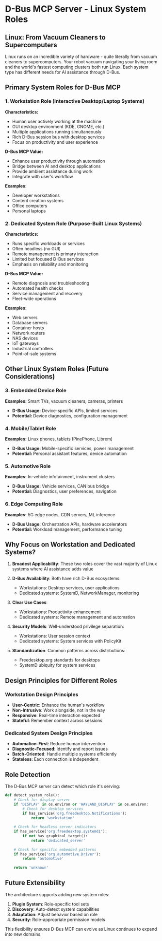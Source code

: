 # D-Bus MCP Server - Linux System Roles

## Linux: From Vacuum Cleaners to Supercomputers

Linux runs on an incredible variety of hardware - quite literally from vacuum cleaners to supercomputers. Your robot vacuum navigating your living room and the world's fastest computing clusters both run Linux. Each system type has different needs for AI assistance through D-Bus.

## Primary System Roles for D-Bus MCP

### 1. Workstation Role (Interactive Desktop/Laptop Systems)

**Characteristics:**
- Human user actively working at the machine
- GUI desktop environment (KDE, GNOME, etc.)
- Multiple applications running simultaneously
- Rich D-Bus session bus with desktop services
- Focus on productivity and user experience

**D-Bus MCP Value:**
- Enhance user productivity through automation
- Bridge between AI and desktop applications
- Provide ambient assistance during work
- Integrate with user's workflow

**Examples:**
- Developer workstations
- Content creation systems
- Office computers
- Personal laptops

### 2. Dedicated System Role (Purpose-Built Linux Systems)

**Characteristics:**
- Runs specific workloads or services
- Often headless (no GUI)
- Remote management is primary interaction
- Limited but focused D-Bus services
- Emphasis on reliability and monitoring

**D-Bus MCP Value:**
- Remote diagnosis and troubleshooting
- Automated health checks
- Service management and recovery
- Fleet-wide operations

**Examples:**
- Web servers
- Database servers
- Container hosts
- Network routers
- NAS devices
- IoT gateways
- Industrial controllers
- Point-of-sale systems

## Other Linux System Roles (Future Considerations)

### 3. Embedded Device Role
**Examples:** Smart TVs, vacuum cleaners, cameras, printers
- **D-Bus Usage:** Device-specific APIs, limited services
- **Potential:** Device diagnostics, configuration management

### 4. Mobile/Tablet Role  
**Examples:** Linux phones, tablets (PinePhone, Librem)
- **D-Bus Usage:** Mobile-specific services, power management
- **Potential:** Personal assistant features, device automation

### 5. Automotive Role
**Examples:** In-vehicle infotainment, instrument clusters
- **D-Bus Usage:** Vehicle services, CAN bus bridge
- **Potential:** Diagnostics, user preferences, navigation

### 6. Edge Computing Role
**Examples:** 5G edge nodes, CDN servers, ML inference
- **D-Bus Usage:** Orchestration APIs, hardware accelerators
- **Potential:** Workload management, performance tuning

## Why Focus on Workstation and Dedicated Systems?

1. **Broadest Applicability**: These two roles cover the vast majority of Linux systems where AI assistance adds value

2. **D-Bus Availability**: Both have rich D-Bus ecosystems:
   - Workstations: Desktop services, user applications
   - Dedicated systems: SystemD, NetworkManager, monitoring

3. **Clear Use Cases**: 
   - Workstations: Productivity enhancement
   - Dedicated systems: Remote management and automation

4. **Security Models**: Well-understood privilege separation:
   - Workstations: User session context
   - Dedicated systems: System services with PolicyKit

5. **Standardization**: Common patterns across distributions:
   - Freedesktop.org standards for desktops
   - SystemD ubiquity for system services

## Design Principles for Different Roles

### Workstation Design Principles
- **User-Centric**: Enhance the human's workflow
- **Non-Intrusive**: Work alongside, not in the way
- **Responsive**: Real-time interaction expected
- **Stateful**: Remember context across sessions

### Dedicated System Design Principles
- **Automation-First**: Reduce human intervention
- **Diagnostic-Focused**: Identify and report issues
- **Batch-Oriented**: Handle multiple systems efficiently
- **Stateless**: Each connection is independent

## Role Detection

The D-Bus MCP server can detect which role it's serving:

```python
def detect_system_role():
    # Check for display server
    if 'DISPLAY' in os.environ or 'WAYLAND_DISPLAY' in os.environ:
        # Check for desktop services
        if has_service('org.freedesktop.Notifications'):
            return 'workstation'
    
    # Check for headless server indicators
    if has_service('org.freedesktop.systemd1'):
        if not has_graphical_target():
            return 'dedicated_server'
    
    # Check for specific embedded patterns
    if has_service('org.automotive.Driver'):
        return 'automotive'
    
    return 'unknown'
```

## Future Extensibility

The architecture supports adding new system roles:

1. **Plugin System**: Role-specific tool sets
2. **Discovery**: Auto-detect system capabilities
3. **Adaptation**: Adjust behavior based on role
4. **Security**: Role-appropriate permission models

This flexibility ensures D-Bus MCP can evolve as Linux continues to expand into new domains.